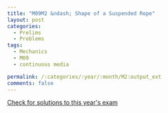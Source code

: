 ```yaml
---
title: "M09M2 &ndash; Shape of a Suspended Rope"
layout: post
categories:
  - Prelims
  - Problems
tags:
  - Mechanics
  - M09
  - continuous media

permalink: /:categories/:year/:month/M2:output_ext
comments: false
---
```

<object data="2009M2M.pdf" type="application/pdf" width="100%" height="500"></object>
<div class="message"><a href='https://princetonprelim.com/prelim/23/'>Check for solutions to this year's exam</a></div>